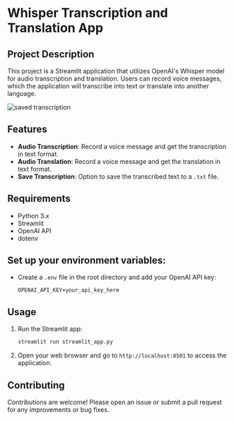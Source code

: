 # Whisper Transcription and Translation App

## Project Description
This project is a Streamlit application that utilizes OpenAI's Whisper model for audio transcription and translation. Users can record voice messages, which the application will transcribe into text or translate into another language.

![saved transcription](https://dev-to-uploads.s3.amazonaws.com/uploads/articles/uc37ucs5mldf3e69r6kw.png)

## Features
- **Audio Transcription**: Record a voice message and get the transcription in text format.
- **Audio Translation**: Record a voice message and get the translation in text format.
- **Save Transcription**: Option to save the transcribed text to a `.txt` file.

## Requirements
- Python 3.x
- Streamlit
- OpenAI API
- dotenv


## Set up your environment variables:

   - Create a `.env` file in the root directory and add your OpenAI API key:
     ```
     OPENAI_API_KEY=your_api_key_here
     ```

## Usage
1. Run the Streamlit app:
   ```bash
   streamlit run streamlit_app.py
   ```

2. Open your web browser and go to `http://localhost:8501` to access the application.

## Contributing

Contributions are welcome! Please open an issue or submit a pull request for any improvements or bug fixes.
